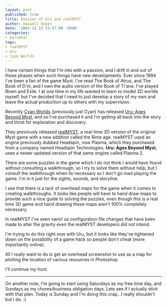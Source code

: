 ```yaml
---
layout: post
published: true
title: Passion of Uru and realMYST
author: maxwell keyes
date: '2003-11-23 15:57:00 -0500'
categories:
- personal
tags:
- realMYST
- Uru
- Cyan Worlds
---
```


I have certain things that I'm into with a passion, and I drift in and out of these phases when such things have new
developments. Ever since 1994 I've been a fan of the game Myst. I've read The Book of Atrus, and The Book of D'ni, and
I own the audio version of the Book of Ti'ana. I've played Riven and Exile. I at one time in my life wanted to learn
to model 3D worlds myself, but I've decided that I need to just develop a story of my own and leave the actual
production up to others with my supervision.

Recently [Cyan Worlds](http://www.cyanworlds.com/) (previously just Cyan) has released
[Uru: Ages Beyond Myst](http://urulive.ubi.com/US/), and so I've purchased it and I'm getting all back into the story
and thirst for exploration and discovery.

They previously released [realMYST](http://www.realmyst.com/), a real-time 3D version of the original Myst game with a
new addition called the Rime age. realMYST used an engine previously dubbed Headspin, now Plasma, which they purchased
from a company named Headspin Technologies. __Uru: Ages Beyond Myst__, uses a newer updated version of that same engine
called Plasma 2.

There are some puzzles in the game which I do not think I would have found without consulting a walkthrough, so I try
to solve them without help, but I consult the walkthrough when its necessary so I don't go mad playing the game. I'm in
it just for the sights, sounds, and storyline.

I see that there is a lack of overhead maps for the game when it comes to creating walkthroughs. It looks like people
will have to hand draw maps to provide such a nice guide to solving the puzzles, even though this is a real time 3D
game and hand drawing these maps aren't 100% completely necessary.

In realMYST I've seen vario! us configuration file changes that have been made to alter the gravity even the realMYST
developers did not intend.

I'm trying to do this right now with Uru, but it looks like they've tightened down on the possibility of a game hack so
people don't cheat (more importantly online).

All I really want to do is get an overhead screenshot to use as a map for plotting the location of various resources in
Photoshop.

I'll continue my hunt.

----

On another note, I'm going to start using Saturdays as my free time day, and Sundays as my chores/business obligation
days. Lets see if I actually stick with that plan. Today is Sunday and I'm doing this crap...I really shouldn't but I
do. :(
